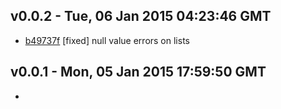 v0.0.2 - Tue, 06 Jan 2015 04:23:46 GMT
--------------------------------------

- [b49737f](../../commit/b49737f) [fixed] null value errors on lists


v0.0.1 - Mon, 05 Jan 2015 17:59:50 GMT
--------------------------------------

- 


